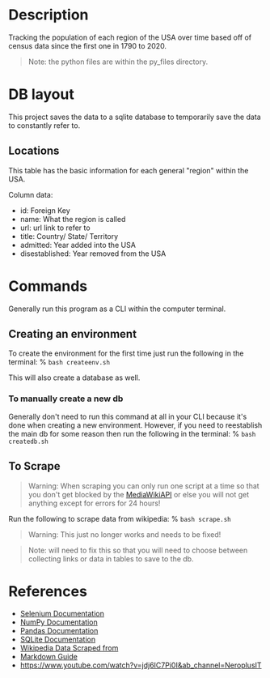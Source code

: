 # Description
Tracking the population of each region of the USA over time based off of census data since the first one in 1790 to 2020.

> Note: the python files are within the py_files directory.

# DB layout
This project saves the data to a sqlite database to temporarily save the data to constantly refer to.

## Locations
This table has the basic information for each general "region" within the USA.

Column data:
* id: Foreign Key
* name: What the region is called
* url: url link to refer to
* title: Country/ State/ Territory
* admitted: Year added into the USA
* disestablished: Year removed from the USA

# Commands
Generally run this program as a CLI within the computer terminal.

## Creating an environment
To create the environment for the first time just run the following in the terminal: % `bash createenv.sh`

This will also create a database as well.

### To manually create a new db
Generally don't need to run this command at all in your CLI because it's done when creating a new environment.
However, if you need to reestablish the main db for some reason then run the following in the terminal: % `bash createdb.sh`

## To Scrape
> Warning: When scraping you can only run one script at a time so that you don't get blocked by the [MediaWikiAPI](https://www.mediawiki.org/wiki/API:Main_page) or else you will not get anything except for errors for 24 hours!

Run the following to scrape data from wikipedia: % `bash scrape.sh`

> Warning: This just no longer works and needs to be fixed!

> Note: will need to fix this so that you will need to choose between collecting links or data in tables to save to the db.

# References
* [Selenium Documentation](https://www.selenium.dev/documentation/)
* [NumPy Documentation](https://numpy.org/doc/stable/)
* [Pandas Documentation](https://pandas.pydata.org/docs/)
* [SQLite Documentation](https://sqlite.org/lang.html)
* [Wikipedia Data Scraped from](https://en.wikipedia.org/wiki/List_of_U.S._states_and_territories_by_historical_population)
* [Markdown Guide](https://www.markdownguide.org/cheat-sheet/)
* https://www.youtube.com/watch?v=jdj6IC7Pi0I&ab_channel=NeroplusIT
